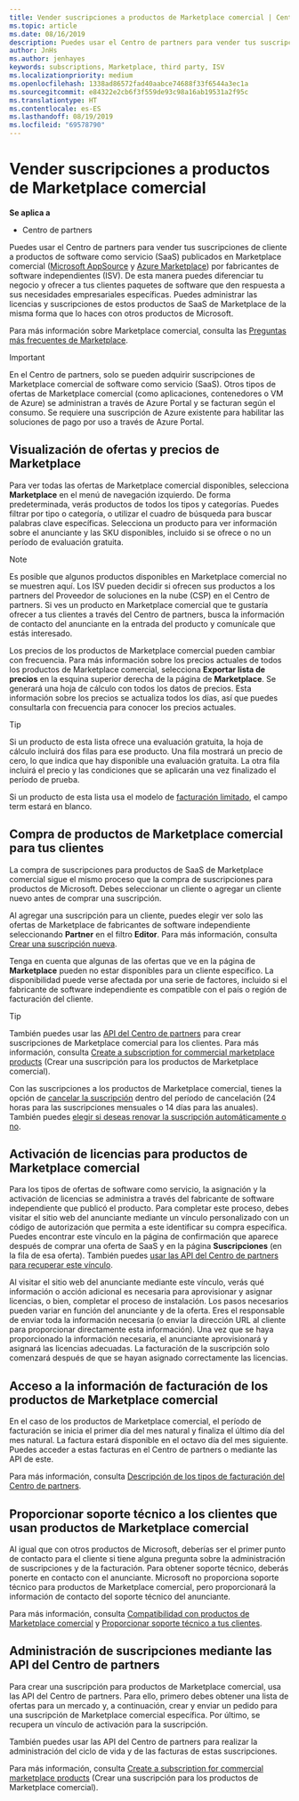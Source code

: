 ```yaml
---
title: Vender suscripciones a productos de Marketplace comercial | Centro de partners
ms.topic: article
ms.date: 08/16/2019
description: Puedes usar el Centro de partners para vender tus suscripciones de cliente para productos de software como servicio (SaaS) publicados en Marketplace comercial por fabricantes de software independientes (ISV).
author: JnHs
ms.author: jenhayes
keywords: subscriptions, Marketplace, third party, ISV
ms.localizationpriority: medium
ms.openlocfilehash: 1338ad86572fad40aabce74688f33f6544a3ec1a
ms.sourcegitcommit: e84322e2cb6f3f559de93c98a16ab19531a2f95c
ms.translationtype: HT
ms.contentlocale: es-ES
ms.lasthandoff: 08/19/2019
ms.locfileid: "69578790"
---
```

# <a name="sell-subscriptions-to-commercial-marketplace-products"></a>Vender suscripciones a productos de Marketplace comercial

**Se aplica a**

- Centro de partners

Puedes usar el Centro de partners para vender tus suscripciones de cliente a productos de software como servicio (SaaS) publicados en Marketplace comercial ([Microsoft AppSource](https://appsource.microsoft.com/) y [Azure Marketplace](https://azuremarketplace.microsoft.com/)) por fabricantes de software independientes (ISV). De esta manera puedes diferenciar tu negocio y ofrecer a tus clientes paquetes de software que den respuesta a sus necesidades empresariales específicas. Puedes administrar las licencias y suscripciones de estos productos de SaaS de Marketplace de la misma forma que lo haces con otros productos de Microsoft.

Para más información sobre Marketplace comercial, consulta las [Preguntas más frecuentes de Marketplace](https://docs.microsoft.com/azure/marketplace/marketplace-faq-publisher-guide).

> [!IMPORTANT]
> En el Centro de partners, solo se pueden adquirir suscripciones de Marketplace comercial de software como servicio (SaaS). Otros tipos de ofertas de Marketplace comercial (como aplicaciones, contenedores o VM de Azure) se administran a través de Azure Portal y se facturan según el consumo. Se requiere una suscripción de Azure existente para habilitar las soluciones de pago por uso a través de Azure Portal.

## <a name="view-marketplace-offers-and-pricing"></a>Visualización de ofertas y precios de Marketplace

Para ver todas las ofertas de Marketplace comercial disponibles, selecciona **Marketplace** en el menú de navegación izquierdo. De forma predeterminada, verás productos de todos los tipos y categorías. Puedes filtrar por tipo o categoría, o utilizar el cuadro de búsqueda para buscar palabras clave específicas. Selecciona un producto para ver información sobre el anunciante y las SKU disponibles, incluido si se ofrece o no un período de evaluación gratuita.

> [!NOTE]
> Es posible que algunos productos disponibles en Marketplace comercial no se muestren aquí. Los ISV pueden decidir si ofrecen sus productos a los partners del Proveedor de soluciones en la nube (CSP) en el Centro de partners. Si ves un producto en Marketplace comercial que te gustaría ofrecer a tus clientes a través del Centro de partners, busca la información de contacto del anunciante en la entrada del producto y comunícale que estás interesado.

Los precios de los productos de Marketplace comercial pueden cambiar con frecuencia. Para más información sobre los precios actuales de todos los productos de Marketplace comercial, selecciona **Exportar lista de precios** en la esquina superior derecha de la página de **Marketplace**. Se generará una hoja de cálculo con todos los datos de precios. Esta información sobre los precios se actualiza todos los días, así que puedes consultarla con frecuencia para conocer los precios actuales.

> [!TIP]
> Si un producto de esta lista ofrece una evaluación gratuita, la hoja de cálculo incluirá dos filas para ese producto. Una fila mostrará un precio de cero, lo que indica que hay disponible una evaluación gratuita. La otra fila incluirá el precio y las condiciones que se aplicarán una vez finalizado el período de prueba.
>
> Si un producto de esta lista usa el modelo de [facturación limitado](https://docs.microsoft.com/azure/marketplace/partner-center-portal/saas-metered-billing), el campo term estará en blanco.

## <a name="purchase-commercial-marketplace-products-for-your-customers"></a>Compra de productos de Marketplace comercial para tus clientes

La compra de suscripciones para productos de SaaS de Marketplace comercial sigue el mismo proceso que la compra de suscripciones para productos de Microsoft. Debes seleccionar un cliente o agregar un cliente nuevo antes de comprar una suscripción.

Al agregar una suscripción para un cliente, puedes elegir ver solo las ofertas de Marketplace de fabricantes de software independiente seleccionando **Partner** en el filtro **Editor**. Para más información, consulta [Crear una suscripción nueva](create-a-new-subscription.md).

Tenga en cuenta que algunas de las ofertas que ve en la página de **Marketplace** pueden no estar disponibles para un cliente específico. La disponibilidad puede verse afectada por una serie de factores, incluido si el fabricante de software independiente es compatible con el país o región de facturación del cliente.

> [!TIP]
> También puedes usar las [API del Centro de partners](https://docs.microsoft.com/partner-center/develop/) para crear suscripciones de Marketplace comercial para los clientes. Para más información, consulta [Create a subscription for commercial marketplace products](https://docs.microsoft.com/partner-center/develop/create-subscription-azure-marketplace-products) (Crear una suscripción para los productos de Marketplace comercial).

Con las suscripciones a los productos de Marketplace comercial, tienes la opción de [cancelar la suscripción](https://docs.microsoft.com/partner-center/create-a-new-subscription#cancel-a-subscription) dentro del período de cancelación (24 horas para las suscripciones mensuales o 14 días para las anuales). También puedes [elegir si deseas renovar la suscripción automáticamente o no](https://docs.microsoft.com/partner-center/create-a-new-subscription#choose-whether-to-automatically-renew-an-azure-marketplace-subscription).

## <a name="license-activation-for-commercial-marketplace-products"></a>Activación de licencias para productos de Marketplace comercial

Para los tipos de ofertas de software como servicio, la asignación y la activación de licencias se administra a través del fabricante de software independiente que publicó el producto. Para completar este proceso, debes visitar el sitio web del anunciante mediante un vínculo personalizado con un código de autorización que permita a este identificar su compra específica. Puedes encontrar este vínculo en la página de confirmación que aparece después de comprar una oferta de SaaS y en la página **Suscripciones** (en la fila de esa oferta). También puedes [usar las API del Centro de partners para recuperar este vínculo](https://docs.microsoft.com/partner-center/develop/get-activation-link-by-order-line-item).

Al visitar el sitio web del anunciante mediante este vínculo, verás qué información o acción adicional es necesaria para aprovisionar y asignar licencias, o bien, completar el proceso de instalación. Los pasos necesarios pueden variar en función del anunciante y de la oferta. Eres el responsable de enviar toda la información necesaria (o enviar la dirección URL al cliente para proporcionar directamente esta información). Una vez que se haya proporcionado la información necesaria, el anunciante aprovisionará y asignará las licencias adecuadas. La facturación de la suscripción solo comenzará después de que se hayan asignado correctamente las licencias.

## <a name="access-billing-info-for-commercial-marketplace-products"></a>Acceso a la información de facturación de los productos de Marketplace comercial

En el caso de los productos de Marketplace comercial, el período de facturación se inicia el primer día del mes natural y finaliza el último día del mes natural. La factura estará disponible en el octavo día del mes siguiente. Puedes acceder a estas facturas en el Centro de partners o mediante las API de este.

Para más información, consulta [Descripción de los tipos de facturación del Centro de partners](https://docs.microsoft.com/partner-center/billing-different-types#billing-for-one-time-and-select-recurring-charges).

## <a name="provide-support-for-customers-using-commercial-marketplace-products"></a>Proporcionar soporte técnico a los clientes que usan productos de Marketplace comercial

Al igual que con otros productos de Microsoft, deberías ser el primer punto de contacto para el cliente si tiene alguna pregunta sobre la administración de suscripciones y de la facturación. Para obtener soporte técnico, deberás ponerte en contacto con el anunciante. Microsoft no proporciona soporte técnico para productos de Marketplace comercial, pero proporcionará la información de contacto del soporte técnico del anunciante.

Para más información, consulta [Compatibilidad con productos de Marketplace comercial](https://docs.microsoft.com/partner-center/report-problems-on-behalf-of-a-customer#support-for-commercial-marketplace-products) y [Proporcionar soporte técnico a tus clientes](https://docs.microsoft.com/partner-center/customer-support).

## <a name="manage-subscriptions-using-partner-center-apis"></a>Administración de suscripciones mediante las API del Centro de partners

Para crear una suscripción para productos de Marketplace comercial, usa las API del Centro de partners. Para ello, primero debes obtener una lista de ofertas para un mercado y, a continuación, crear y enviar un pedido para una suscripción de Marketplace comercial específica. Por último, se recupera un vínculo de activación para la suscripción.

También puedes usar las API del Centro de partners para realizar la administración del ciclo de vida y de las facturas de estas suscripciones.

Para más información, consulta [Create a subscription for commercial marketplace products](https://docs.microsoft.com/partner-center/develop/create-subscription-azure-marketplace-products) (Crear una suscripción para los productos de Marketplace comercial).